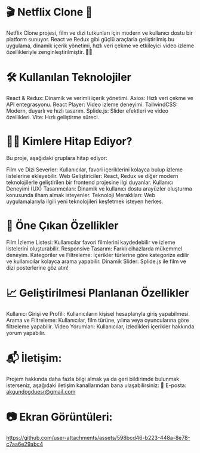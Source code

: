 # 🎬 Netflix Clone 🍿
Netflix Clone projesi, film ve dizi tutkunları için modern ve kullanıcı dostu bir platform sunuyor. React ve Redux gibi güçlü araçlarla geliştirilmiş bu uygulama, dinamik içerik yönetimi, hızlı veri çekme ve etkileyici video izleme özellikleriyle zenginleştirilmiştir. 🎥✨

# 🛠️ Kullanılan Teknolojiler
React & Redux: Dinamik ve verimli içerik yönetimi.
Axios: Hızlı veri çekme ve API entegrasyonu.
React Player: Video izleme deneyimi.
TailwindCSS: Modern, duyarlı ve hızlı tasarım.
Splide.js: Slider efektleri ve video özellikleri.
Vite: Hızlı geliştirme süreci.

# 🧑‍💻 Kimlere Hitap Ediyor?
Bu proje, aşağıdaki gruplara hitap ediyor:

Film ve Dizi Severler: Kullanıcılar, favori içeriklerini kolayca bulup izleme listelerine ekleyebilir.
Web Geliştiriciler: React, Redux ve diğer modern teknolojilerle geliştirilen bir frontend projesine ilgi duyanlar.
Kullanıcı Deneyimi (UX) Tasarımcıları: Dinamik ve kullanıcı dostu arayüzler oluşturma konusunda ilham almak isteyenler.
Teknoloji Meraklıları: Web uygulamalarıyla ilgili yeni teknolojileri keşfetmek isteyen herkes.

# 🌟 Öne Çıkan Özellikler
Film İzleme Listesi: Kullanıcılar favori filmlerini kaydedebilir ve izleme listelerini oluşturabilir.
Responsive Tasarım: Farklı cihazlarda mükemmel deneyim.
Kategoriler ve Filtreleme: İçerikler türlerine göre kategorize edilir ve kullanıcılar kolayca arama yapabilir.
Dinamik Slider: Splide.js ile film ve dizi posterlerine göz atın!

# 📈 Geliştirilmesi Planlanan Özellikler
Kullanıcı Girişi ve Profili: Kullanıcıların kişisel hesaplarıyla giriş yapabilmesi.
Arama ve Filtreleme: Kullanıcılar, film türüne, yılına veya oyuncularına göre filtreleme yapabilir.
Video Yorumları: Kullanıcılar, izledikleri içerikler hakkında yorum yapabilir.

#  📬 İletişim:
Projem hakkında daha fazla bilgi almak ya da geri bildirimde bulunmak isterseniz, aşağıdaki iletişim kanallarından bana ulaşabilirsiniz: 📧 E-posta: akgundogduesr@gmail.com

# 📷 Ekran Görüntüleri:

https://github.com/user-attachments/assets/598bcd46-b223-448a-8e78-c7aa6e29abc4

